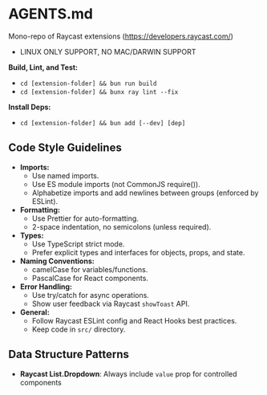 # AGENTS.md

Mono-repo of Raycast extensions (https://developers.raycast.com/)

- LINUX ONLY SUPPORT, NO MAC/DARWIN SUPPORT

**Build, Lint, and Test:**

- `cd [extension-folder] && bun run build`
- `cd [extension-folder] && bunx ray lint --fix`

**Install Deps:**

- `cd [extension-folder] && bun add [--dev] [dep]`

## Code Style Guidelines

- **Imports:**
  - Use named imports.
  - Use ES module imports (not CommonJS require()).
  - Alphabetize imports and add newlines between groups (enforced by ESLint).
- **Formatting:**
  - Use Prettier for auto-formatting.
  - 2-space indentation, no semicolons (unless required).
- **Types:**
  - Use TypeScript strict mode.
  - Prefer explicit types and interfaces for objects, props, and state.
- **Naming Conventions:**
  - camelCase for variables/functions.
  - PascalCase for React components.
- **Error Handling:**
  - Use try/catch for async operations.
  - Show user feedback via Raycast `showToast` API.
- **General:**
  - Follow Raycast ESLint config and React Hooks best practices.
  - Keep code in `src/` directory.

## Data Structure Patterns

- **Raycast List.Dropdown**: Always include `value` prop for controlled components
